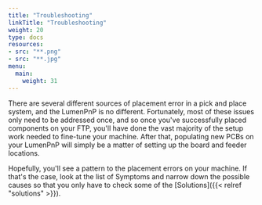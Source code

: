 ```yaml
---
title: "Troubleshooting"
linkTitle: "Troubleshooting"
weight: 20
type: docs
resources:
- src: "**.png"
- src: "**.jpg"
menu:
  main:
    weight: 31
---
```


There are several different sources of placement error in a pick and place system, and the LumenPnP is no different. Fortunately, most of these issues only need to be addressed once, and so once you've successfully placed components on your FTP, you'll have done the vast majority of the setup work needed to fine-tune your machine. After that, populating new PCBs on your LumenPnP will simply be a matter of setting up the board and feeder locations.

Hopefully, you'll see a pattern to the placement errors on your machine. If that's the case, look at the list of Symptoms and narrow down the possible causes so that you only have to check some of the [Solutions]({{< relref "solutions" >}}).
